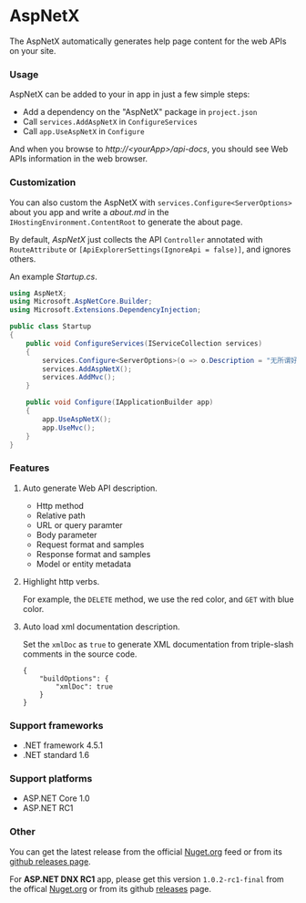 # AspNetX

The AspNetX automatically generates help page content for the web APIs on your site.

### Usage

AspNetX can be added to your in app in just a few simple steps:

- Add a dependency on the "AspNetX" package in `project.json`
- Call `services.AddAspNetX` in `ConfigureServices`
- Call `app.UseAspNetX` in `Configure`

And when you browse to *http://&lt;yourApp&gt;/api-docs*, you should see Web APIs information in the web browser. 

### Customization

You can also custom the AspNetX with `services.Configure<ServerOptions>` about you app and write a *about.md* in the `IHostingEnvironment.ContentRoot` to generate the about page.

By default, *AspNetX* just collects the API `Controller` annotated with `RouteAttribute` or `[ApiExplorerSettings(IgnoreApi = false)]`, and ignores others.

An example *Startup.cs*.

```cs
using AspNetX;
using Microsoft.AspNetCore.Builder;
using Microsoft.Extensions.DependencyInjection;

public class Startup
{
    public void ConfigureServices(IServiceCollection services)
    {
        services.Configure<ServerOptions>(o => o.Description = "无所谓好或不好，人生一场虚空大梦，韶华白首，不过转瞬。惟有天道恒在，往复循环，不曾更改…… —— 慕容紫英.仙剑奇侠传 4》");
        services.AddAspNetX();
        services.AddMvc();
    }

    public void Configure(IApplicationBuilder app)
    {
        app.UseAspNetX();
        app.UseMvc();
    }
}
```

### Features

1. Auto generate Web API description.

    - Http method
    - Relative path
    - URL or query paramter
    - Body parameter
    - Request format and samples
    - Response format and samples
    - Model or entity metadata

2. Highlight http verbs.

    For example, the `DELETE` method, we use the red color, and `GET` with blue color.

3. Auto load xml documentation description.

    Set the `xmlDoc` as `true` to generate XML documentation from triple-slash comments in the source code.

    ```
    {
        "buildOptions": {
            "xmlDoc": true
        }
    }
    ```

### Support frameworks

- .NET framework 4.5.1
- .NET standard 1.6

### Support platforms

- ASP.NET Core 1.0
- ASP.NET RC1

### Other

You can get the latest release from the official [Nuget.org](https://www.nuget.org/packages/AspNetX/) feed or from its [github releases page](https://github.com/qqbuby/AspNetX/releases).

For **ASP.NET DNX RC1** app, please get this version `1.0.2-rc1-final` from the offical [Nuget.org](https://www.nuget.org/packages/AspNetX.Server/1.0.2-rc1-final) or from its github [releases](https://github.com/qqbuby/AspNetX/releases/tag/v1.0.2-rc1-final) page.
